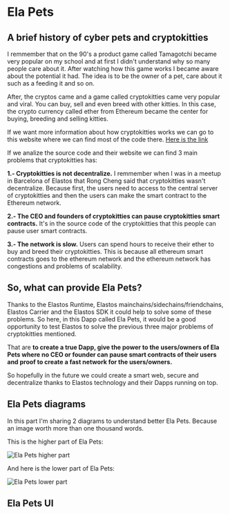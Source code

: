 # Ela Pets

## A brief history of cyber pets and cryptokitties

I remmember that on the 90's a product game called Tamagotchi became very popular on my school and at first I didn't understand why so many people care about it. After watching how this game works I became aware about the potential it had. The idea is to be the owner of a pet, care about it such as a feeding it and so on.

After, the cryptos came and a game called cryptokitties came very popular and viral. You can buy, sell and even breed with other kitties. In this case, the crypto currency called ether from Ethereum became the center for buying, breeding and selling kitties.

If we want more information about how cryptokitties works we can go to this website where we can find most of the code there. [Here is the link](https://medium.com/loom-network/how-to-code-your-own-cryptokitties-style-game-on-ethereum-7c8ac86a4eb3)

If we analize the source code and their website we can find 3 main problems that cryptokitties has:

**1.- Cryptokitties is not decentralize.** I remmember when I was in a meetup in Barcelona of Elastos that Rong Cheng said that cryptokitties wasn't decentralize. Because first, the users need to access to the central server of cryptokitties and then the users can make the smart contract to the Ethereum network.

**2.- The CEO and founders of cryptokitties can pause cryptokitties smart contracts.** It's in the source code of the cryptokitties that this people can pause user smart contracts.

**3.- The network is slow.** Users can spend hours to receive their ether to buy and breed their cryptokitties. This is because all ethereum smart contracts goes to the ethereum network and the ethereum network has congestions and problems of scalability.


## So, what can provide Ela Pets?

Thanks to the Elastos Runtime, Elastos mainchains/sidechains/friendchains, Elastos Carrier and the Elastos SDK it could help to solve some of these problems. So here, in this Dapp called Ela Pets, it would be a good opportunity to test Elastos to solve the previous three major problems of cryptokitties mentioned. 

That are **to create a true Dapp, give the power to the users/owners of Ela Pets where no CEO or founder can pause smart contracts of their users and proof to create a fast network for the users/owners.**

So hopefully in the future we could create a smart web, secure and decentralize thanks to Elastos technology and their Dapps running on top.


## Ela Pets diagrams

In this part I'm sharing 2 diagrams to understand better Ela Pets. Because an image worth more than one thousand words.

This is the higher part of Ela Pets:

![Ela Pets higher part](https://imgur.com/a/WjmZO8S)

And here is the lower part of Ela Pets:

![Ela Pets lower part](https://imgur.com/a/zyeLbYc)


## Ela Pets UI

